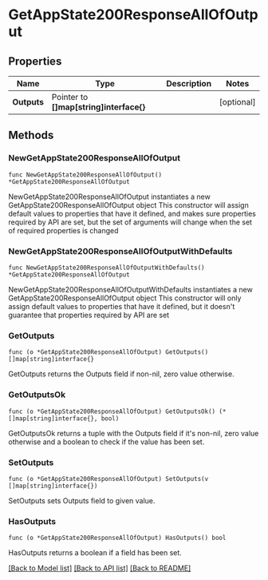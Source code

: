 # GetAppState200ResponseAllOfOutput

## Properties

Name | Type | Description | Notes
------------ | ------------- | ------------- | -------------
**Outputs** | Pointer to **[]map[string]interface{}** |  | [optional] 

## Methods

### NewGetAppState200ResponseAllOfOutput

`func NewGetAppState200ResponseAllOfOutput() *GetAppState200ResponseAllOfOutput`

NewGetAppState200ResponseAllOfOutput instantiates a new GetAppState200ResponseAllOfOutput object
This constructor will assign default values to properties that have it defined,
and makes sure properties required by API are set, but the set of arguments
will change when the set of required properties is changed

### NewGetAppState200ResponseAllOfOutputWithDefaults

`func NewGetAppState200ResponseAllOfOutputWithDefaults() *GetAppState200ResponseAllOfOutput`

NewGetAppState200ResponseAllOfOutputWithDefaults instantiates a new GetAppState200ResponseAllOfOutput object
This constructor will only assign default values to properties that have it defined,
but it doesn't guarantee that properties required by API are set

### GetOutputs

`func (o *GetAppState200ResponseAllOfOutput) GetOutputs() []map[string]interface{}`

GetOutputs returns the Outputs field if non-nil, zero value otherwise.

### GetOutputsOk

`func (o *GetAppState200ResponseAllOfOutput) GetOutputsOk() (*[]map[string]interface{}, bool)`

GetOutputsOk returns a tuple with the Outputs field if it's non-nil, zero value otherwise
and a boolean to check if the value has been set.

### SetOutputs

`func (o *GetAppState200ResponseAllOfOutput) SetOutputs(v []map[string]interface{})`

SetOutputs sets Outputs field to given value.

### HasOutputs

`func (o *GetAppState200ResponseAllOfOutput) HasOutputs() bool`

HasOutputs returns a boolean if a field has been set.


[[Back to Model list]](../README.md#documentation-for-models) [[Back to API list]](../README.md#documentation-for-api-endpoints) [[Back to README]](../README.md)


